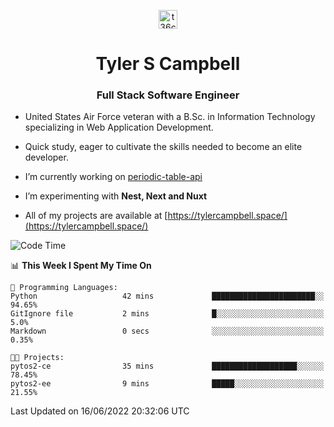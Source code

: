 <p align="center">
<a href="https://www.linkedin.com/in/t36campbell" target="blank"><img align="center" src="https://ik.imagekit.io/t36campbell/Portfolio/linkedin.png.original_m8bbGgPh6.png" alt="t36campbell" height="30" width="30" /></a>
</p>
<h1 align="center">Tyler S Campbell</h1>
<h3 align="center">Full Stack Software Engineer</h3>

* United States Air Force veteran with a B.Sc. in Information Technology specializing in Web Application Development. 

* Quick study, eager to cultivate the skills needed to become an elite developer.

* I’m currently working on [periodic-table-api](https://github.com/t36campbell/periodic-table-api)

* I’m experimenting with **Nest, Next and Nuxt**

* All of my projects are available at [https://tylercampbell.space/](https://tylercampbell.space/)

<!--START_SECTION:waka-->
![Code Time](http://img.shields.io/badge/Code%20Time-1%2C657%20hrs%2026%20mins-blue)

📊 **This Week I Spent My Time On** 

```text
💬 Programming Languages: 
Python                   42 mins             ███████████████████████░░   94.65% 
GitIgnore file           2 mins              █░░░░░░░░░░░░░░░░░░░░░░░░   5.0% 
Markdown                 0 secs              ░░░░░░░░░░░░░░░░░░░░░░░░░   0.35%

🐱‍💻 Projects: 
pytos2-ce                35 mins             ███████████████████░░░░░░   78.45% 
pytos2-ee                9 mins              █████░░░░░░░░░░░░░░░░░░░░   21.55%

```


 Last Updated on 16/06/2022 20:32:06 UTC
<!--END_SECTION:waka-->
